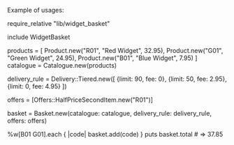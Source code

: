 Example of usages:

require_relative "lib/widget_basket"

include WidgetBasket

products = [
  Product.new("R01", "Red Widget", 32.95),
  Product.new("G01", "Green Widget", 24.95),
  Product.new("B01", "Blue Widget", 7.95)
]
catalogue = Catalogue.new(products)

delivery_rule = Delivery::Tiered.new([
  {limit: 90, fee: 0},
  {limit: 50, fee: 2.95},
  {limit: 0,  fee: 4.95}
])

offers = [Offers::HalfPriceSecondItem.new("R01")]

basket = Basket.new(catalogue: catalogue, delivery_rule: delivery_rule, offers: offers)

%w[B01 G01].each { |code| basket.add(code) }
puts basket.total    # => 37.85
